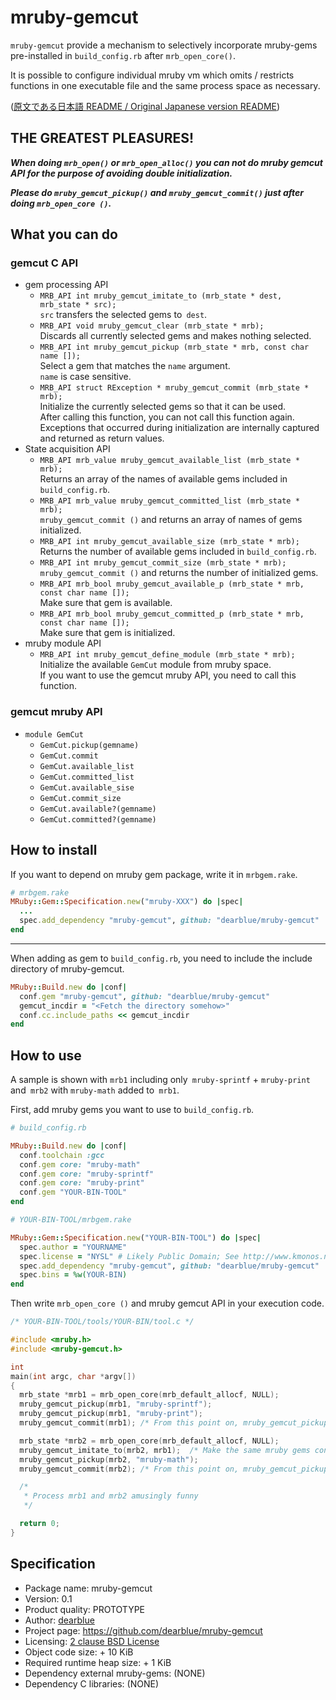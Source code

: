 # mruby-gemcut

`mruby-gemcut` provide a mechanism to selectively incorporate mruby-gems pre-installed in `build_config.rb` after `mrb_open_core()`.

It is possible to configure individual mruby vm which omits / restricts functions in one executable file and the same process space as necessary.

([原文である日本語 README / Original Japanese version README](README.ja.md))


## THE GREATEST PLEASURES!

***When doing `mrb_open()` or `mrb_open_alloc()` you can not do mruby gemcut API for the purpose of avoiding double initialization.***

***Please do `mruby_gemcut_pickup()` and `mruby_gemcut_commit()` just after doing `mrb_open_core ()`.***


## What you can do

### gemcut C API

  - gem processing API
      - `MRB_API int mruby_gemcut_imitate_to (mrb_state * dest, mrb_state * src);`  
        `src` transfers the selected gems to` dest`.
      - `MRB_API void mruby_gemcut_clear (mrb_state * mrb);`  
        Discards all currently selected gems and makes nothing selected.
      - `MRB_API int mruby_gemcut_pickup (mrb_state * mrb, const char name []);`  
        Select a gem that matches the `name` argument.  
        `name` is case sensitive.
      - `MRB_API struct RException * mruby_gemcut_commit (mrb_state * mrb);`  
        Initialize the currently selected gems so that it can be used.  
        After calling this function, you can not call this function again.  
        Exceptions that occurred during initialization are internally captured and returned as return values.
  - State acquisition API
      - `MRB_API mrb_value mruby_gemcut_available_list (mrb_state * mrb);`  
        Returns an array of the names of available gems included in `build_config.rb`.
      - `MRB_API mrb_value mruby_gemcut_committed_list (mrb_state * mrb);`  
        `mruby_gemcut_commit ()` and returns an array of names of gems initialized.
      - `MRB_API int mruby_gemcut_available_size (mrb_state * mrb);`  
        Returns the number of available gems included in `build_config.rb`.
      - `MRB_API int mruby_gemcut_commit_size (mrb_state * mrb);`  
        `mruby_gemcut_commit ()` and returns the number of initialized gems.
      - `MRB_API mrb_bool mruby_gemcut_available_p (mrb_state * mrb, const char name []);`  
        Make sure that gem is available.
      - `MRB_API mrb_bool mruby_gemcut_committed_p (mrb_state * mrb, const char name []);`  
        Make sure that gem is initialized.
  - mruby module API
      - `MRB_API int mruby_gemcut_define_module (mrb_state * mrb);`  
        Initialize the available `GemCut` module from mruby space.  
        If you want to use the gemcut mruby API, you need to call this function.

### gemcut mruby API

  - `module GemCut`
      - `GemCut.pickup(gemname)`
      - `GemCut.commit`
      - `GemCut.available_list`
      - `GemCut.committed_list`
      - `GemCut.available_sise`
      - `GemCut.commit_size`
      - `GemCut.available?(gemname)`
      - `GemCut.committed?(gemname)`


## How to install

If you want to depend on mruby gem package, write it in `mrbgem.rake`.

```ruby
# mrbgem.rake
MRuby::Gem::Specification.new("mruby-XXX") do |spec|
  ...
  spec.add_dependency "mruby-gemcut", github: "dearblue/mruby-gemcut"
end
```

- - - -

When adding as gem to `build_config.rb`, you need to include the include directory of mruby-gemcut.

```ruby
MRuby::Build.new do |conf|
  conf.gem "mruby-gemcut", github: "dearblue/mruby-gemcut"
  gemcut_incdir = "<Fetch the directory somehow>"
  conf.cc.include_paths << gemcut_incdir
end
```


## How to use

A sample is shown with `mrb1` including only` mruby-sprintf` + `mruby-print` and` mrb2` with `mruby-math` added to` mrb1`.

First, add mruby gems you want to use to `build_config.rb`.

```ruby
# build_config.rb

MRuby::Build.new do |conf|
  conf.toolchain :gcc
  conf.gem core: "mruby-math"
  conf.gem core: "mruby-sprintf"
  conf.gem core: "mruby-print"
  conf.gem "YOUR-BIN-TOOL"
end
```

```ruby
# YOUR-BIN-TOOL/mrbgem.rake

MRuby::Gem::Specification.new("YOUR-BIN-TOOL") do |spec|
  spec.author = "YOURNAME"
  spec.license = "NYSL" # Likely Public Domain; See http://www.kmonos.net/nysl/
  spec.add_dependency "mruby-gemcut", github: "dearblue/mruby-gemcut"
  spec.bins = %w(YOUR-BIN)
end
```

Then write `mrb_open_core ()` and mruby gemcut API in your execution code.

```c
/* YOUR-BIN-TOOL/tools/YOUR-BIN/tool.c */

#include <mruby.h>
#include <mruby-gemcut.h>

int
main(int argc, char *argv[])
{
  mrb_state *mrb1 = mrb_open_core(mrb_default_allocf, NULL);
  mruby_gemcut_pickup(mrb1, "mruby-sprintf");
  mruby_gemcut_pickup(mrb1, "mruby-print");
  mruby_gemcut_commit(mrb1); /* From this point on, mruby_gemcut_pickup () will not be accepted for mrb1 */

  mrb_state *mrb2 = mrb_open_core(mrb_default_allocf, NULL);
  mruby_gemcut_imitate_to(mrb2, mrb1);  /* Make the same mruby gems configuration as mrb1 */
  mruby_gemcut_pickup(mrb2, "mruby-math");
  mruby_gemcut_commit(mrb2); /* From this point on, mruby_gemcut_pickup () will not be accepted for mrb2 */

  /*
   * Process mrb1 and mrb2 amusingly funny
   */

  return 0;
}
```


## Specification

  - Package name: mruby-gemcut
  - Version: 0.1
  - Product quality: PROTOTYPE
  - Author: [dearblue](https://github.com/dearblue)
  - Project page: <https://github.com/dearblue/mruby-gemcut>
  - Licensing: [2 clause BSD License](LICENSE)
  - Object code size: + 10 KiB
  - Required runtime heap size: + 1 KiB
  - Dependency external mruby-gems: (NONE)
  - Dependency C libraries: (NONE)
